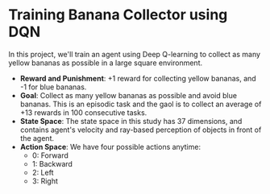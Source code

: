 # Training Banana Collector using DQN

In this project, we'll train an agent using Deep Q-learning to collect as many yellow bananas 
as possible in a large square environment.

* __Reward and Punishment__: +1 reward for collecting yellow bananas, and -1 for blue bananas.
* __Goal__: Collect as many yellow bananas as possible and avoid blue bananas. This is an episodic
task and the gaol is to collect an average of +13 rewards in 100 consecutive tasks.
* __State Space__: The state space in this study has 37 dimensions, and contains agent's velocity
and ray-based perception of objects in front of the agent.
* __Action Space__: We have four possible actions anytime:
  * 0: Forward
  * 1: Backward 
  * 2: Left
  * 3: Right
